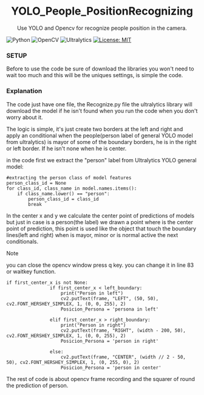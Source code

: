 
<div align="center">
    <h1>YOLO_People_PositionRecognizing</h1>
</div>

<div align="center"> 
<p> Use YOLO and Opencv for recognize people position in the camera. 
</p>
</div>


![Python](https://img.shields.io/badge/Python-3.13.3-3670A0?style=for-the-badge&logo=python&logoColor=ffdd54) ![OpenCV](https://img.shields.io/badge/OpenCV-4.11.0.86-5C3EE8?style=for-the-badge&logo=opencv) ![Ultralytics](https://img.shields.io/badge/Ultralytics-8.3.152-FF6347?style=for-the-badge) [![License: MIT](https://img.shields.io/badge/License-MIT-yellow.svg)](https://opensource.org/licenses/MIT)
<h3> SETUP</h3>
Before to use the code be sure of download the libraries 
you won't need to wait too much and this will be the uniques 
settings, is simple the code.


<h3>Explanation</h3>
<p>The code just have one file, the Recognize.py file  the ultralytics library will download the model if he isn't found when you run the code when you don't worry about it.

The logic is simple, it's just create two borders at the left and right and apply an conditional when the people(person label of general YOLO model from ultralytics) is mayor of some of the boundary borders, he is in the right or left border. If he isn't none when he is center.


in the code first we extract the "person" label from Ultralytics YOLO general model:
```
#extracting the person class of model features
person_class_id = None
for class_id, class_name in model.names.items():
    if class_name.lower() == "person":
        person_class_id = class_id
        break `
```

In the center x and y we calculate the center point of predictions of models but just in case is a person(the label) we drawn a point where is the center point of prediction, this point is used like the object that touch the boundary lines(left and right) when is mayor, minor or is normal active the next conditionals.
> [!NOTE]
> you can close the opencv window press q key. you can change it in line 83 or waitkey function.
```
if first_center_x is not None:
                if first_center_x < left_boundary:
                    print("Person in left")
                    cv2.putText(frame, "LEFT", (50, 50), cv2.FONT_HERSHEY_SIMPLEX, 1, (0, 0, 255), 2)
                    Posicion_Persona = 'persona in left'
                    
                elif first_center_x > right_boundary:
                    print("Person in right")
                    cv2.putText(frame, "RIGHT", (width - 200, 50), cv2.FONT_HERSHEY_SIMPLEX, 1, (0, 0, 255), 2)
                    Posicion_Persona = 'person in right'

                else:
                    cv2.putText(frame, "CENTER", (width // 2 - 50, 50), cv2.FONT_HERSHEY_SIMPLEX, 1, (0, 255, 0), 2)
                    Posicion_Persona = 'person in center'
```


The rest of code is about opencv frame recording and the squarer of round the prediction of person.
